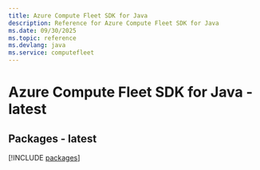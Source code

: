 ```yaml
---
title: Azure Compute Fleet SDK for Java
description: Reference for Azure Compute Fleet SDK for Java
ms.date: 09/30/2025
ms.topic: reference
ms.devlang: java
ms.service: computefleet
---
```

# Azure Compute Fleet SDK for Java - latest
## Packages - latest
[!INCLUDE [packages](compute-fleet-index.md)]
